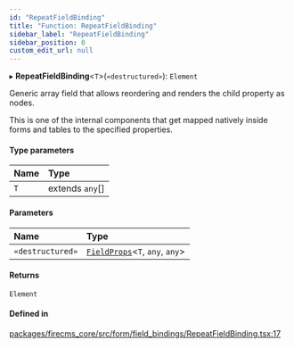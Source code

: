 ```yaml
---
id: "RepeatFieldBinding"
title: "Function: RepeatFieldBinding"
sidebar_label: "RepeatFieldBinding"
sidebar_position: 0
custom_edit_url: null
---
```


▸ **RepeatFieldBinding**\<`T`\>(`«destructured»`): `Element`

Generic array field that allows reordering and renders the child property
as nodes.

This is one of the internal components that get mapped natively inside forms
and tables to the specified properties.

#### Type parameters

| Name | Type |
| :------ | :------ |
| `T` | extends `any`[] |

#### Parameters

| Name | Type |
| :------ | :------ |
| `«destructured»` | [`FieldProps`](../interfaces/FieldProps.md)\<`T`, `any`, `any`\> |

#### Returns

`Element`

#### Defined in

[packages/firecms_core/src/form/field_bindings/RepeatFieldBinding.tsx:17](https://github.com/FireCMSco/firecms/blob/d45f3739/packages/firecms_core/src/form/field_bindings/RepeatFieldBinding.tsx#L17)
